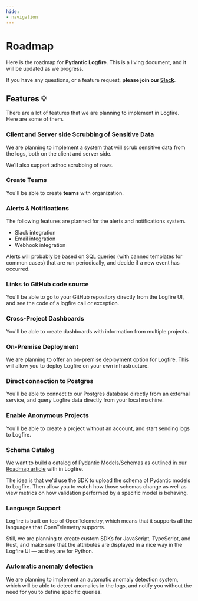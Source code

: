 ```yaml
---
hide:
- navigation
---
```


# Roadmap

Here is the roadmap for **Pydantic Logfire**. This is a living document, and it will be updated as we progress.

If you have any questions, or a feature request, **please join our [Slack][slack]**.

## Features 💡

There are a lot of features that we are planning to implement in Logfire. Here are some of them.

### Client and Server side Scrubbing of Sensitive Data

We are planning to implement a system that will scrub sensitive data from the logs, both on the client and server side.

We'll also support adhoc scrubbing of rows.

### Create Teams

You'll be able to create **teams** with organization.

### Alerts & Notifications

The following features are planned for the alerts and notifications system.

- Slack integration
- Email integration
- Webhook integration

Alerts will probably be based on SQL queries (with canned templates for common cases) that are run periodically, and decide if a new event has occurred.

### Links to GitHub code source

You'll be able to go to your GitHub repository directly from the Logfire UI, and see
the code of a logfire call or exception.

### Cross-Project Dashboards

You'll be able to create dashboards with information from multiple projects.

### On-Premise Deployment

We are planning to offer an on-premise deployment option for Logfire.
This will allow you to deploy Logfire on your own infrastructure.

### Direct connection to Postgres

You'll be able to connect to our Postgres database directly from an external service, and
query Logfire data directly from your local machine.

### Enable Anonymous Projects

You'll be able to create a project without an account, and start sending logs to Logfire.

### Schema Catalog

We want to build a catalog of Pydantic Models/Schemas as outlined
[in our Roadmap article](https://blog.pydantic.dev/blog/2023/06/13/help-us-build-our-roadmap--pydantic/#4-schema-catalog)
with in Logfire.

The idea is that we'd use the SDK to upload the schema of Pydantic models to Logfire.
Then allow you to watch how those schemas change as well as view metrics on how validation performed by a specific model is behaving.

### Language Support

Logfire is built on top of OpenTelemetry, which means that it supports all the languages that OpenTelemetry supports.

Still, we are planning to create custom SDKs for JavaScript, TypeScript, and Rust, and make sure that the
attributes are displayed in a nice way in the Logfire UI — as they are for Python.

### Automatic anomaly detection

We are planning to implement an automatic anomaly detection system, which will be able to detect
anomalies in the logs, and notify you without the need for you to define specific queries.

[slack]: https://join.slack.com/t/pydanticlogfire/shared_invite/zt-2b57ljub4-936siSpHANKxoY4dna7qng
